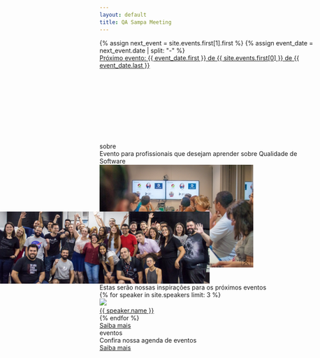 ```yaml
---
layout: default
title: QA Sampa Meeting
---
```


<div id="index-banner" class="parallax-container">
  <div class="section no-pad-bot">
    <div class="container">
      {% assign next_event = site.events.first[1].first %}
      {% assign event_date = next_event.date | split: "-" %}
      <div class="row center">
        <a href="/events" id="download-button" class="btn-large waves-effect waves-light teal lighten-1">
          Próximo evento: {{ event_date.first }} de {{ site.events.first[0] }} de {{ event_date.last }}
        </a>
      </div>
    </div>
  </div>
  <div class="parallax"><img src="assets/img/folks.jpg" alt="Unsplashed background img 1" style="transform: translate3d(-50%, 326.131px, 0px); opacity: 1;"></div>
</div>

<div class="home" id="home">
  <div class="home-about">
    <div class="container">
      <div class="title">sobre</div>
      <div class="description">
        <div class="text">Evento para profissionais que desejam aprender sobre Qualidade de Software</div>
        <div class="photo"><a href="/about"><img src="/assets/img/home-about.jpg"></a></div>
      </div>
      <a class="more" href="/about">Saiba mais</a>
    </div>
  </div>

  <div class="home-speakers">
    <div class="container">
      <div class="title">palestrantes</div>
      <div class="description">
        <div class="text">Estas serão nossas inspirações para os próximos eventos</div>
        <div class="cards">
          {% for speaker in site.speakers limit: 3 %}
            <div class="speaker">
              <div class="photo">
                <a href="/speakers"><img src="/assets/img/speakers/{{ speaker.image }}"></a>
              </div>
              <div class="name">
                <a href="/speakers">{{ speaker.name }}</a>
              </div>
            </div>
          {% endfor %}
        </div>
      </div>
      <a class="more" href="/speakers">Saiba mais</a>
    </div>
  </div>

  <div class="home-events">
    <div class="container">
      <div class="title">eventos</div>
      <div class="description">
        <div class="text">Confira nossa agenda de eventos</div>
      </div>
      <a class="more" href="/events">Saiba mais</a>
    </div>
  </div>
</div>
